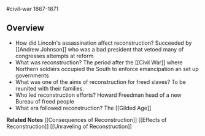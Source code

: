 #civil-war 
1867-1871
## Overview
- How did Lincoln's assassination affect reconstruction?
	Succeeded by [[Andrew Johnson]] who was a bad president that vetoed many of congresses attempts at reform
- What was reconstruction?
	The period after the [[Civil War]] where Northern soldiers occupied the South to enforce emancipation an set up governments
- What was one of the aims of reconstruction for freed slaves?
	To be reunited with their families.
- Who led reconstruction efforts?
	Howard Freedman head of a new Bureau of freed people
- What era followed reconstruction?
	The [[Gilded Age]]


**Related Notes**
[[Consequences of Reconstruction]]
[[Effects of Reconstruction]]
[[Unraveling of Reconstruction]]